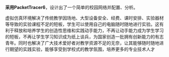 **采用PacketTracer6**，设计出了一个简单的校园网络并配置、分析。

   虚拟仿真环境解决了传统教学因场地、大型设备安全、经费、课时安排、实验器材等导致的实验课程不足的短板，学生可以使用自己的电脑随时随地进行实验。这有利于释放和培养学生的创造性思维和实践动手能力，不再让动手能力成为学生学习的短板，不再让学生学习知识成为纸上谈兵，为国家创造一批拥有创新能力的有志青年。同时也解决了广大技术爱好者对教学资源不足的无奈，让其能够随时随地进行期望的实践实验，能够享受到学校式的教学氛围，培养更多的专业技术人才

